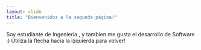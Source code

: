 ```yaml
---
layout: slide
title: "Bienvenidos a la segunda página!"
---
```

Soy estudiante de Ingenieria , y tambien me gusta el desarrollo de Software :)
Utiliza la flecha hacia la izquierda para volver!
